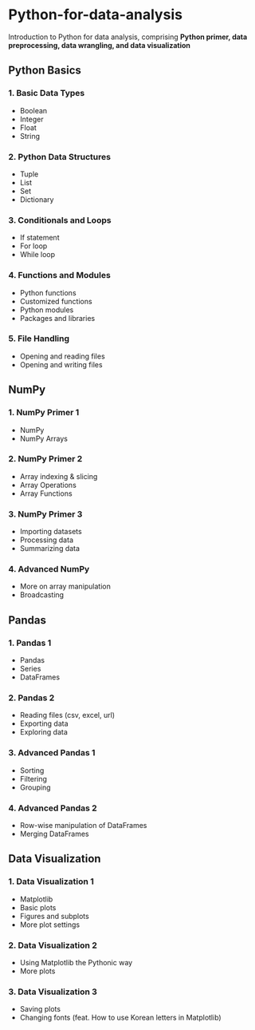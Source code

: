 # Python-for-data-analysis

Introduction to Python for data analysis, comprising **Python primer, data preprocessing, data wrangling, and data visualization**

## Python Basics
### 1. Basic Data Types
- Boolean
- Integer
- Float
- String

### 2. Python Data Structures
- Tuple
- List
- Set
- Dictionary

### 3. Conditionals and Loops
- If statement
- For loop
- While loop

### 4. Functions and Modules
- Python functions
- Customized functions
- Python modules
- Packages and libraries

### 5. File Handling
- Opening and reading files
- Opening and writing files

## NumPy
### 1. NumPy Primer 1 
- NumPy
- NumPy Arrays

### 2. NumPy Primer 2 
- Array indexing & slicing
- Array Operations
- Array Functions

### 3. NumPy Primer 3
- Importing datasets
- Processing data
- Summarizing data

### 4. Advanced NumPy 
- More on array manipulation
- Broadcasting

## Pandas
### 1. Pandas 1
- Pandas
- Series
- DataFrames

### 2. Pandas 2
- Reading files (csv, excel, url)
- Exporting data
- Exploring data

### 3. Advanced Pandas 1
- Sorting
- Filtering
- Grouping

### 4. Advanced Pandas 2
- Row-wise manipulation of DataFrames
- Merging DataFrames

## Data Visualization
### 1. Data Visualization 1
- Matplotlib
- Basic plots
- Figures and subplots
- More plot settings

### 2. Data Visualization 2
- Using Matplotlib the Pythonic way
- More plots

### 3. Data Visualization 3
- Saving plots
- Changing fonts (feat. How to use Korean letters in Matplotlib)
